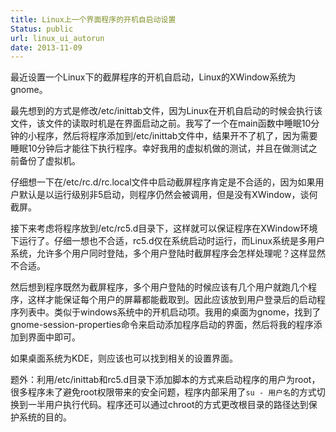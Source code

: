 ```yaml
---
title: Linux上一个界面程序的开机自启动设置
Status: public
url: linux_ui_autorun
date: 2013-11-09
---
```


最近设置一个Linux下的截屏程序的开机自启动，Linux的XWindow系统为gnome。

最先想到的方式是修改/etc/inittab文件，因为Linux在开机自启动的时候会执行该文件，该文件的读取时机是在界面启动之前。我写了一个在main函数中睡眠10分钟的小程序，然后将程序添加到/etc/inittab文件中，结果开不了机了，因为需要睡眠10分钟后才能往下执行程序。幸好我用的虚拟机做的测试，并且在做测试之前备份了虚拟机。

仔细想一下在/etc/rc.d/rc.local文件中启动截屏程序肯定是不合适的，因为如果用户默认是以运行级别非5启动，则程序仍然会被调用，但是没有XWindow，谈何截屏。

接下来考虑将程序放到/etc/rc5.d目录下，这样就可以保证程序在XWindow环境下运行了。仔细一想也不合适，rc5.d仅在系统启动时运行，而Linux系统是多用户系统，允许多个用户同时登陆，多个用户登陆时截屏程序会怎样处理呢？这样显然不合适。

然后想到程序既然为截屏程序，多个用户登陆的时候应该有几个用户就跑几个程序，这样才能保证每个用户的屏幕都能截取到。因此应该放到用户登录后的启动程序列表中。类似于windows系统中的开机启动项。我用的桌面为gnome，找到了gnome-session-properties命令来启动添加程序启动的界面，然后将我的程序添加到界面中即可。

如果桌面系统为KDE，则应该也可以找到相关的设置界面。

题外：利用/etc/inittab和rc5.d目录下添加脚本的方式来启动程序的用户为root，很多程序未了避免root权限带来的安全问题，程序内部采用了`su - 用户名`的方式切换到一半用户执行代码。程序还可以通过chroot的方式更改根目录的路径达到保护系统的目的。
